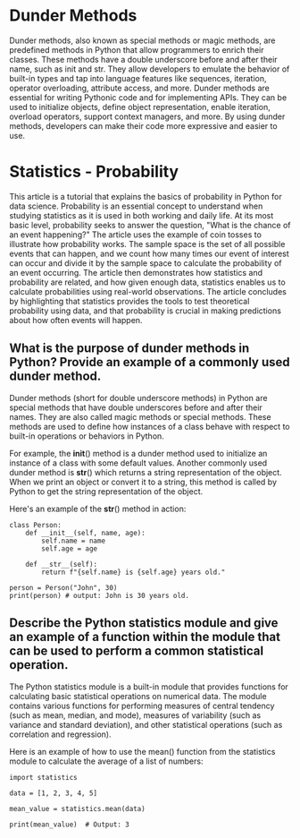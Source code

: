 # Dunder Methods

Dunder methods, also known as special methods or magic methods, are predefined methods in Python that allow programmers to enrich their classes. These methods have a double underscore before and after their name, such as init and str. They allow developers to emulate the behavior of built-in types and tap into language features like sequences, iteration, operator overloading, attribute access, and more. Dunder methods are essential for writing Pythonic code and for implementing APIs. They can be used to initialize objects, define object representation, enable iteration, overload operators, support context managers, and more. By using dunder methods, developers can make their code more expressive and easier to use.

# Statistics - Probability

This article is a tutorial that explains the basics of probability in Python for data science. Probability is an essential concept to understand when studying statistics as it is used in both working and daily life. At its most basic level, probability seeks to answer the question, "What is the chance of an event happening?" The article uses the example of coin tosses to illustrate how probability works. The sample space is the set of all possible events that can happen, and we count how many times our event of interest can occur and divide it by the sample space to calculate the probability of an event occurring. The article then demonstrates how statistics and probability are related, and how given enough data, statistics enables us to calculate probabilities using real-world observations. The article concludes by highlighting that statistics provides the tools to test theoretical probability using data, and that probability is crucial in making predictions about how often events will happen.

## What is the purpose of dunder methods in Python? Provide an example of a commonly used dunder method.

Dunder methods (short for double underscore methods) in Python are special methods that have double underscores before and after their names. They are also called magic methods or special methods. These methods are used to define how instances of a class behave with respect to built-in operations or behaviors in Python.

For example, the __init__() method is a dunder method used to initialize an instance of a class with some default values. Another commonly used dunder method is __str__() which returns a string representation of the object. When we print an object or convert it to a string, this method is called by Python to get the string representation of the object.

Here's an example of the __str__() method in action:

```
class Person:
    def __init__(self, name, age):
        self.name = name
        self.age = age

    def __str__(self):
        return f"{self.name} is {self.age} years old."

person = Person("John", 30)
print(person) # output: John is 30 years old.
```

## Describe the Python statistics module and give an example of a function within the module that can be used to perform a common statistical operation.

The Python statistics module is a built-in module that provides functions for calculating basic statistical operations on numerical data. The module contains various functions for performing measures of central tendency (such as mean, median, and mode), measures of variability (such as variance and standard deviation), and other statistical operations (such as correlation and regression).

Here is an example of how to use the mean() function from the statistics module to calculate the average of a list of numbers:

```
import statistics

data = [1, 2, 3, 4, 5]

mean_value = statistics.mean(data)

print(mean_value)  # Output: 3
```